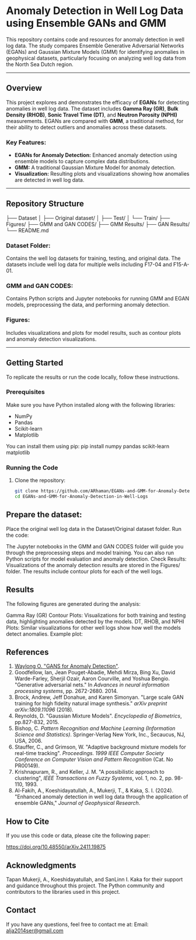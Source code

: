 # Anomaly Detection in Well Log Data using Ensemble GANs and GMM

This repository contains code and resources for anomaly detection in well log data. The study compares Ensemble Generative Adversarial Networks (EGANs) and Gaussian Mixture Models (GMM) for identifying anomalies in geophysical datasets, particularly focusing on analyzing well log data from the North Sea Dutch region.

---

## Overview

This project explores and demonstrates the efficacy of **EGANs** for detecting anomalies in well log data. The dataset includes **Gamma Ray (GR)**, **Bulk Density (RHOB)**, **Sonic Travel Time (DT)**, and **Neutron Porosity (NPHI)** measurements. EGANs are compared with **GMM**, a traditional method, for their ability to detect outliers and anomalies across these datasets.

### Key Features:
- **EGANs for Anomaly Detection:** Enhanced anomaly detection using ensemble models to capture complex data distributions.
- **GMM:** A traditional Gaussian Mixture Model for anomaly detection.
- **Visualization:** Resulting plots and visualizations showing how anomalies are detected in well log data.

---

## Repository Structure
├── Dataset
│   ├── Original dataset/
│   ├── Test/
│   └── Train/
├── Figures/
├── GMM and GAN CODES/
├── GMM Results/
├── GAN Results/
└── README.md


### Dataset Folder:
Contains the well log datasets for training, testing, and original data. The datasets include well log data for multiple wells including F17-04 and F15-A-01.

### GMM and GAN CODES:
Contains Python scripts and Jupyter notebooks for running GMM and EGAN models, preprocessing the data, and performing anomaly detection.

### Figures:
Includes visualizations and plots for model results, such as contour plots and anomaly detection visualizations.

---

## Getting Started

To replicate the results or run the code locally, follow these instructions.

### Prerequisites

Make sure you have Python installed along with the following libraries:

- NumPy
- Pandas
- Scikit-learn
- Matplotlib

You can install them using pip:
pip install numpy pandas scikit-learn matplotlib


### Running the Code

1. Clone the repository:

   ```bash
   git clone https://github.com/ARhaman/EGANs-and-GMM-for-Anomaly-Detection-in-Well-Logs.git
   cd EGANs-and-GMM-for-Anomaly-Detection-in-Well-Logs


## Prepare the dataset:

Place the original well log data in the Dataset/Original dataset folder.
Run the code:

The Jupyter notebooks in the GMM and GAN CODES folder will guide you through the preprocessing steps and model training.
You can also run Python scripts for model evaluation and anomaly detection.
Check Results:
Visualizations of the anomaly detection results are stored in the Figures/ folder.
The results include contour plots for each of the well logs.
##  Results
The following figures are generated during the analysis:

Gamma Ray (GR) Contour Plots: Visualizations for both training and testing data, highlighting anomalies detected by the models.
DT, RHOB, and NPHI Plots: Similar visualizations for other well logs show how well the models detect anomalies.
Example plot:

## References

1. [Waylong O. "GANS for Anomaly Detection"](https://github.com/waylongo/Gans-for-anomaly-detection).
2. Goodfellow, Ian, Jean Pouget-Abadie, Mehdi Mirza, Bing Xu, David Warde-Farley, Sherjil Ozair, Aaron Courville, and Yoshua Bengio. "Generative adversarial nets." In *Advances in neural information processing systems*, pp. 2672-2680. 2014.
3. Brock, Andrew, Jeff Donahue, and Karen Simonyan. "Large scale GAN training for high fidelity natural image synthesis." *arXiv preprint arXiv:1809.11096* (2018).
4. Reynolds, D. "Gaussian Mixture Models". *Encyclopedia of Biometrics*, pp.827-832, 2015.
5. Bishop, C. *Pattern Recognition and Machine Learning (Information Science and Statistics)*. Springer-Verlag New York, Inc., Secaucus, NJ, USA, 2006.
6. Stauffer, C., and Grimson, W. "Adaptive background mixture models for real-time tracking". *Proceedings. 1999 IEEE Computer Society Conference on Computer Vision and Pattern Recognition* (Cat. No PR00149).
7. Krishnapuram, R., and Keller, J. M. "A possibilistic approach to clustering", *IEEE Transactions on Fuzzy Systems*, vol. 1, no. 2, pp. 98-110, 1993.
8. Al-Fakih, A., Koeshidayatullah, A., Mukerji, T., & Kaka, S. I. (2024). "Enhanced anomaly detection in well log data through the application of ensemble GANs," *Journal of Geophysical Research*.



## How to Cite
If you use this code or data, please cite the following paper:

https://doi.org/10.48550/arXiv.2411.19875

## Acknowledgments
Tapan Mukerji, A., Koeshidayatullah, and SanLinn I. Kaka for their support and guidance throughout this project.
The Python community and contributors to the libraries used in this project.

## Contact
If you have any questions, feel free to contact me at:
Email: alja2014ser@gmail.com

